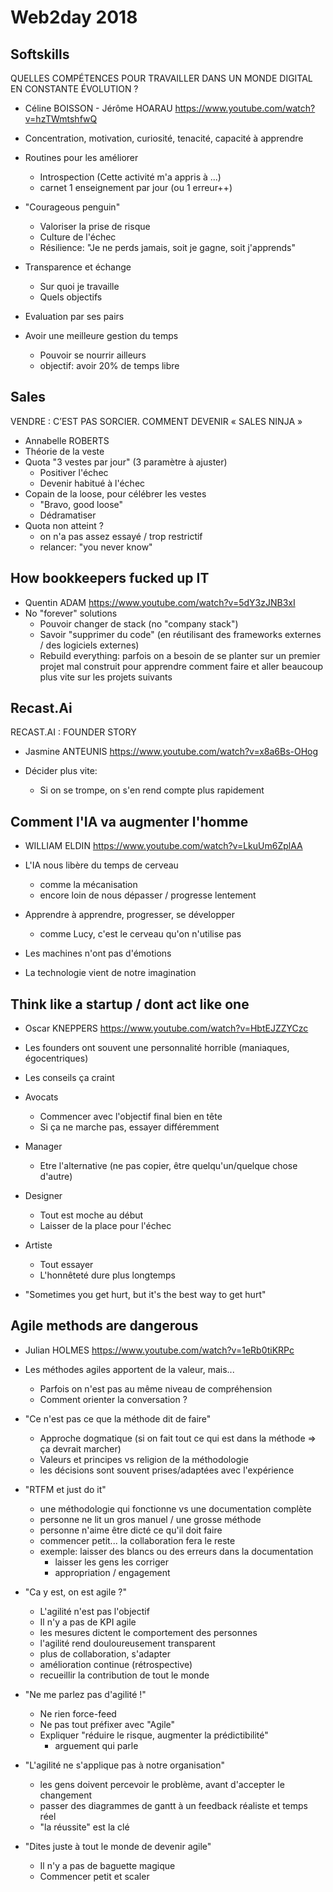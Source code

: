 # Web2day 2018

## Softskills
QUELLES COMPÉTENCES POUR TRAVAILLER DANS UN MONDE DIGITAL EN CONSTANTE ÉVOLUTION ?
- Céline BOISSON - Jérôme HOARAU
https://www.youtube.com/watch?v=hzTWmtshfwQ

- Concentration, motivation, curiosité, tenacité, capacité à apprendre
- Routines pour les améliorer
	- Introspection (Cette activité m'a appris à ...)
	- carnet 1 enseignement par jour (ou 1 erreur++)
- "Courageous penguin"
	- Valoriser la prise de risque
	- Culture de l'échec
	- Résilience: "Je ne perds jamais, soit je gagne, soit j'apprends"
- Transparence et échange
	- Sur quoi je travaille
	- Quels objectifs
- Evaluation par ses pairs
- Avoir une meilleure gestion du temps
	- Pouvoir se nourrir ailleurs
	- objectif: avoir 20% de temps libre

## Sales
VENDRE : C’EST PAS SORCIER. COMMENT DEVENIR « SALES NINJA »
- Annabelle ROBERTS
- Théorie de la veste
- Quota "3 vestes par jour" (3 paramètre à ajuster)
	- Positiver l'échec
	- Devenir habitué à l'échec
- Copain de la loose, pour célébrer les vestes
	- "Bravo, good loose"
	- Dédramatiser
- Quota non atteint ?
	- on n'a pas assez essayé / trop restrictif
	- relancer: "you never know"

## How bookkeepers fucked up IT
- Quentin ADAM
https://www.youtube.com/watch?v=5dY3zJNB3xI
- No "forever" solutions
	- Pouvoir changer de stack (no "company stack")
	- Savoir "supprimer du code" (en réutilisant des frameworks externes / des logiciels externes)
	- Rebuild everything: parfois on a besoin de se planter sur un premier projet mal construit pour apprendre comment faire et aller beaucoup plus vite sur les projets suivants

## Recast.Ai
RECAST.AI : FOUNDER STORY
- Jasmine ANTEUNIS
https://www.youtube.com/watch?v=x8a6Bs-OHog

- Décider plus vite:
	- Si on se trompe, on s'en rend compte plus rapidement
	
## Comment l'IA va augmenter l'homme
- WILLIAM ELDIN
https://www.youtube.com/watch?v=LkuUm6ZplAA

- L'IA nous libère du temps de cerveau
	- comme la mécanisation
	- encore loin de nous dépasser / progresse lentement
- Apprendre à apprendre, progresser, se développer
	- comme Lucy, c'est le cerveau qu'on n'utilise pas
- Les machines n'ont pas d'émotions
- La technologie vient de notre imagination

## Think like a startup / dont act like one
- Oscar KNEPPERS
https://www.youtube.com/watch?v=HbtEJZZYCzc

- Les founders ont souvent une personnalité horrible (maniaques, égocentriques)
- Les conseils ça craint
- Avocats
	- Commencer avec l'objectif final bien en tête
	- Si ça ne marche pas, essayer différemment
- Manager
	- Etre l'alternative (ne pas copier, être quelqu'un/quelque chose d'autre)
- Designer
	- Tout est moche au début
	- Laisser de la place pour l'échec
- Artiste
	- Tout essayer
	- L'honnêteté dure plus longtemps
- "Sometimes you get hurt, but it's the best way to get hurt"

## Agile methods are dangerous
- Julian HOLMES
https://www.youtube.com/watch?v=1eRb0tiKRPc

- Les méthodes agiles apportent de la valeur, mais...
	- Parfois on n'est pas au même niveau de compréhension
	- Comment orienter la conversation ?
	
- "Ce n'est pas ce que la méthode dit de faire"
	- Approche dogmatique (si on fait tout ce qui est dans la méthode => ça devrait marcher)
	- Valeurs et principes vs religion de la méthodologie
	- les décisions sont souvent prises/adaptées avec l'expérience
	
- "RTFM et just do it"
	- une méthodologie qui fonctionne vs une documentation complète
	- personne ne lit un gros manuel / une grosse méthode
	- personne n'aime être dicté ce qu'il doit faire
	- commencer petit... la collaboration fera le reste
	- exemple: laisser des blancs ou des erreurs dans la documentation
		- laisser les gens les corriger
		- appropriation / engagement

- "Ca y est, on est agile ?"
	- L'agilité n'est pas l'objectif
	- Il n'y a pas de KPI agile
	- les mesures dictent le comportement des personnes
	- l'agilité rend douloureusement transparent
	- plus de collaboration, s'adapter
	- amélioration continue (rétrospective)
	- recueillir la contribution de tout le monde

- "Ne me parlez pas d'agilité !"
	- Ne rien force-feed
	- Ne pas tout préfixer avec "Agile"
	- Expliquer "réduire le risque, augmenter la prédictibilité"
		- arguement qui parle
		
- "L'agilité ne s'applique pas à notre organisation"
	- les gens doivent percevoir le problème, avant d'accepter le changement
	- passer des diagrammes de gantt à un feedback réaliste et temps réel
	- "la réussite" est la clé

- "Dites juste à tout le monde de devenir agile"
	- Il n'y a pas de baguette magique
	- Commencer petit et scaler

